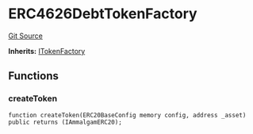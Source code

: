 # ERC4626DebtTokenFactory
[Git Source](https://github.com/Ammalgam-Protocol/core-v1/blob/bbf468c990ab84694ca54d6197acec418d42c187/contracts/factories/ERC4626DebtTokenFactory.sol)

**Inherits:**
[ITokenFactory](/docs/developer-guide/contracts/interfaces/factories/ITokenFactory.sol/interface.ITokenFactory.md)


## Functions
### createToken


```solidity
function createToken(ERC20BaseConfig memory config, address _asset) public returns (IAmmalgamERC20);
```

